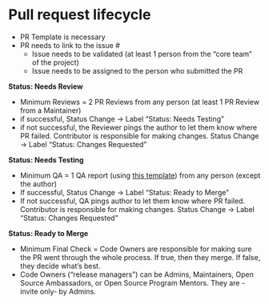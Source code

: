 # Pull request lifecycle

* PR Template is necessary
* PR needs to link to the issue #
    * Issue needs to be validated (at least 1 person from the “core team” of the project)
    * Issue needs to be assigned to the person who submitted the PR 

**Status: Needs Review**

* Minimum Reviews = 2 PR Reviews from any person (at least 1 PR Review from a Maintainer)
* if successful, 
    Status Change → Label “Status: Needs Testing”
* if not successful, the Reviewer pings the author to let them know where PR failed. Contributor is responsible for making changes.
    Status Change → Label “Status: Changes Requested”

**Status: Needs Testing**

* Minimum QA = 1 QA report (using [this template](quality-assurance.md#how-to-test-a-pr)) from any person (except the author)
* If successful, 
    Status Change → Label “Status: Ready to Merge”
* If not successful, QA pings author to let them know where PR failed. Contributor is responsible for making changes.
    Status Change → Label “Status: Changes Requested”

**Status: Ready to Merge**

* Minimum Final Check = Code Owners are responsible for making sure the PR went through the whole process. If true, then they merge. If false, they decide what’s best.  
* Code Owners (“release managers”) can be Admins, Maintainers, Open Source Ambassadors, or Open Source Program Mentors. They are -invite only- by Admins.
